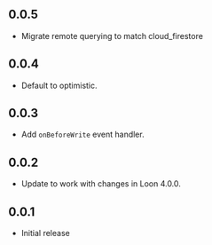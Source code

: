## 0.0.5

* Migrate remote querying to match cloud_firestore

## 0.0.4

* Default to optimistic.

## 0.0.3

* Add `onBeforeWrite` event handler.

## 0.0.2

* Update to work with changes in Loon 4.0.0.

## 0.0.1

* Initial release
